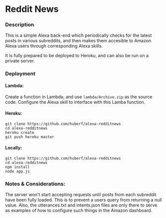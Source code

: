 # Reddit News

### Description
This is a simple Alexa back-end which periodically checks for the latest posts
in various subreddits, and then makes them accesible to Amazon Alexa users
through corresponding Alexa skills.

It is fully prepared to be deployed to Heroku, and can also be run on a private
server.

### Deployment

#### Lambda:
Create a function in Lambda, and use `lambda/Archive.zip` as the source code.
Configure the Alexa skill to interface with this Lamba function.
#### Heroku:
```
git clone https://github.com/huberf/alexa-redditnews
cd alexa-redditnews
heroku create
git push heroku master
```
#### Locally:
```
git clone https://github.com/huberf/alexa-redditnews
cd alexa-redditnews
npm install
node app.js
```

### Notes & Considerations:
The server won't start accepting requests until posts from each subreddit have
been fully loaded. This is to prevent a users query from returning a null value.
Also, the utterances.txt and intents.json files are only there to serve as
examples of how to configure such things in the Amazon dashboard.
